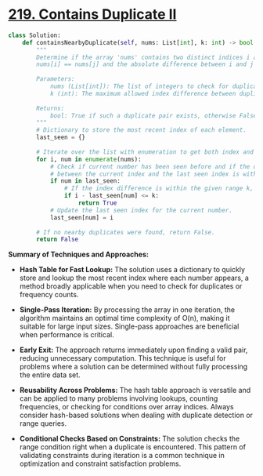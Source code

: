 # [219. Contains Duplicate II](https://leetcode.com/problems/contains-duplicate-ii/description/)

```python
class Solution:
    def containsNearbyDuplicate(self, nums: List[int], k: int) -> bool:
        """
        Determine if the array 'nums' contains two distinct indices i and j such that
        nums[i] == nums[j] and the absolute difference between i and j is at most k.
        
        Parameters:
            nums (List[int]): The list of integers to check for duplicates.
            k (int): The maximum allowed index difference between duplicate elements.
        
        Returns:
            bool: True if such a duplicate pair exists, otherwise False.
        """
        # Dictionary to store the most recent index of each element.
        last_seen = {}
        
        # Iterate over the list with enumeration to get both index and value.
        for i, num in enumerate(nums):
            # Check if current number has been seen before and if the difference
            # between the current index and the last seen index is within k.
            if num in last_seen:
                # If the index difference is within the given range k, return True.
                if i - last_seen[num] <= k:
                    return True
            # Update the last seen index for the current number.
            last_seen[num] = i
        
        # If no nearby duplicates were found, return False.
        return False
```

**Summary of Techniques and Approaches:**

- **Hash Table for Fast Lookup:** The solution uses a dictionary to quickly store and lookup the most recent index where each number appears, a method broadly applicable when you need to check for duplicates or frequency counts.

- **Single-Pass Iteration:** By processing the array in one iteration, the algorithm maintains an optimal time complexity of O(n), making it suitable for large input sizes. Single-pass approaches are beneficial when performance is critical.

- **Early Exit:** The approach returns immediately upon finding a valid pair, reducing unnecessary computation. This technique is useful for problems where a solution can be determined without fully processing the entire data set.

- **Reusability Across Problems:** The hash table approach is versatile and can be applied to many problems involving lookups, counting frequencies, or checking for conditions over array indices. Always consider hash-based solutions when dealing with duplicate detection or range queries.

- **Conditional Checks Based on Constraints:** The solution checks the range condition right when a duplicate is encountered. This pattern of validating constraints during iteration is a common technique in optimization and constraint satisfaction problems.